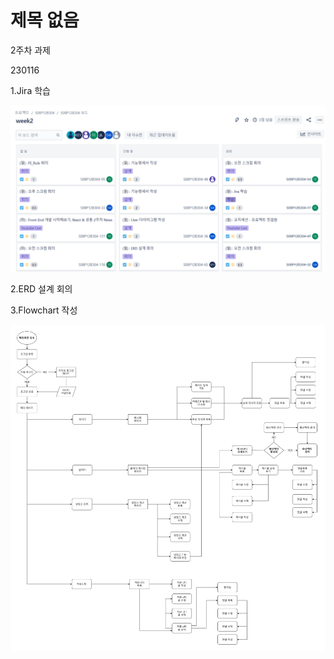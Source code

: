 # 제목 없음

2주차 과제

230116

1.Jira 학습

![Untitled](./Untitled.png)

2.ERD 설계 회의

3.Flowchart 작성

![Flow chart.png](./Flow_chart.png)